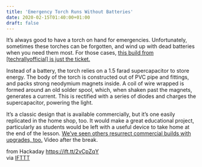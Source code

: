 ```yaml
---
title: 'Emergency Torch Runs Without Batteries'
date: 2020-02-15T01:40:00+01:00
draft: false
---
```


It’s always good to have a torch on hand for emergencies. Unfortunately, sometimes these torches can be forgotten, and wind up with dead batteries when you need them most. For those cases, [this build from \[techrallyofficial\] is just the ticket.](https://www.instructables.com/id/Emergency-LED-Torch-Without-Battery/#C5XK4N8K5F4HT30)

Instead of a battery, the torch relies on a 1.5 farad supercapacitor to store energy. The body of the torch is constructed out of PVC pipe and fittings, and packs strong neodymium magnets inside. A coil of wire wrapped is formed around an old solder spool, which, when shaken past the magnets, generates a current. This is rectified with a series of diodes and charges the supercapacitor, powering the light.

It’s a classic design that is available commercially, but it’s one easily replicated in the home shop, too. It would make a great educational project, particularly as students would be left with a useful device to take home at the end of the lesson. [We’ve seen others resurrect commercial builds with upgrades, too.](https://hackaday.com/2013/06/21/giving-a-crank-flashlight-a-super-capacitor-overhaul/) Video after the break.

  
  
from Hackaday https://ift.tt/2vCpZqY  
via [IFTTT](https://ifttt.com/?ref=da&site=blogger)
